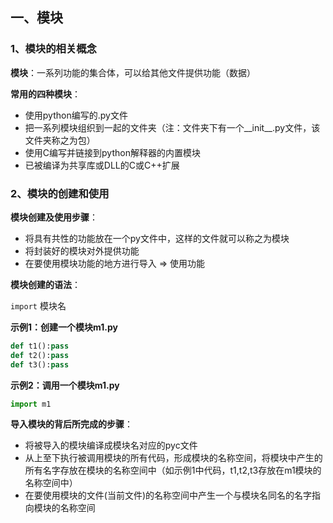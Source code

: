 ## 一、模块

### 1、模块的相关概念

**模块**：一系列功能的集合体，可以给其他文件提供功能（数据）

**常用的四种模块**：

- 使用python编写的.py文件
- 把一系列模块组织到一起的文件夹（注：文件夹下有一个__init__.py文件，该文件夹称之为包）
- 使用C编写并链接到python解释器的内置模块
- 已被编译为共享库或DLL的C或C++扩展

### 2、模块的创建和使用

**模块创建及使用步骤**：

- 将具有共性的功能放在一个py文件中，这样的文件就可以称之为模块
- 将封装好的模块对外提供功能
- 在要使用模块功能的地方进行导入 => 使用功能

**模块创建的语法**：

`import` 模块名

**示例1：创建一个模块m1.py**

```python
def t1():pass
def t2():pass
def t3():pass
```

**示例2：调用一个模块m1.py**

```python
import m1
```

**导入模块的背后所完成的步骤**：

- 将被导入的模块编译成模块名对应的pyc文件
- 从上至下执行被调用模块的所有代码，形成模块的名称空间，将模块中产生的所有名字存放在模块的名称空间中（如示例1中代码，t1,t2,t3存放在m1模块的名称空间中）
- 在要使用模块的文件(当前文件)的名称空间中产生一个与模块名同名的名字指向模块的名称空间

